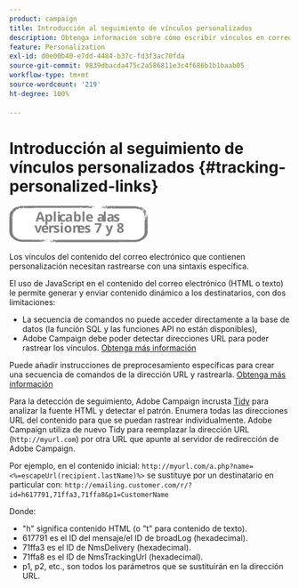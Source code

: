 ```yaml
---
product: campaign
title: Introducción al seguimiento de vínculos personalizados
description: Obtenga información sobre cómo escribir vínculos en correos electrónicos que se pueden personalizar y admiten el seguimiento en Campaign Classic.
feature: Personalization
exl-id: d0e00b40-e7dd-4484-b37c-fd3f3ac70fda
source-git-commit: 9839dbacda475c2a586811e3c4f686b1b1baab05
workflow-type: tm+mt
source-wordcount: '219'
ht-degree: 100%

---
```


# Introducción al seguimiento de vínculos personalizados {#tracking-personalized-links}

![](../../assets/common.svg)

Los vínculos del contenido del correo electrónico que contienen personalización necesitan rastrearse con una sintaxis específica.

El uso de JavaScript en el contenido del correo electrónico (HTML o texto) le permite generar y enviar contenido dinámico a los destinatarios, con dos limitaciones:

* La secuencia de comandos no puede acceder directamente a la base de datos (la función SQL y las funciones API no están disponibles),
* Adobe Campaign debe poder detectar direcciones URL para poder rastrear los vínculos. [Obtenga más información](detecting-tracking-urls.md)

Puede añadir instrucciones de preprocesamiento específicas para crear una secuencia de comandos de la dirección URL y rastrearla. [Obtenga más información](pre-processing-instructions.md)

Para la detección de seguimiento, Adobe Campaign incrusta [Tidy](https://www.html-tidy.org/) para analizar la fuente HTML y detectar el patrón. Enumera todas las direcciones URL del contenido para que se puedan rastrear individualmente. Adobe Campaign utiliza de nuevo Tidy para reemplazar la dirección URL (`http://myurl.com`) por otra URL que apunte al servidor de redirección de Adobe Campaign.

Por ejemplo, en el contenido inicial: `http://myurl.com/a.php?name=<%=escapeUrl(recipient.lastName)%>` se sustituye por un destinatario en particular con: `http://emailing.customer.com/r/?id=h617791,71ffa3,71ffa8&p1=CustomerName`

Donde:

* &quot;h&quot; significa contenido HTML (o &quot;t&quot; para contenido de texto).
* 617791 es el ID del mensaje/el ID de broadLog (hexadecimal).
* 71ffa3 es el ID de NmsDelivery (hexadecimal).
* 71ffa8 es el ID de NmsTrackingUrl (hexadecimal).
* p1, p2, etc., son todos los parámetros que se sustituirán en la dirección URL.
